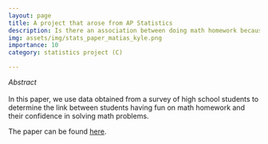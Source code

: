 ```yaml
---
layout: page
title: A project that arose from AP Statistics
description: Is there an association between doing math homework because it is fun and average math confidence in high school students?
img: assets/img/stats_paper_matias_kyle.png
importance: 10
category: statistics project (C)

---
```


<i>Abstract </i>
<br>
<br>
In this paper, we use data obtained from a survey of high school students to determine the link between students having fun on math homework and their confidence in solving math problems.

<p> The paper can be found <a href="https://quadcryo.github.io/quadcryo/projectpdf/matias-relyea-kyle-hollars-math-fun-confidence-stats.pdf">here</a>.</p>